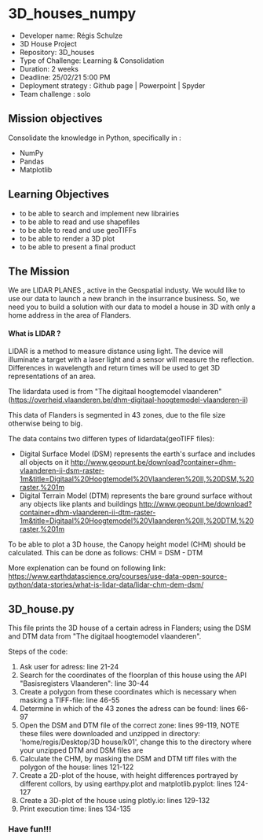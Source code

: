 # 3D_houses_numpy
* Developer name: Régis Schulze
* 3D House Project
* Repository: 3D_houses
* Type of Challenge: Learning & Consolidation
* Duration: 2 weeks
* Deadline: 25/02/21 5:00 PM
* Deployment strategy : Github page | Powerpoint | Spyder
* Team challenge : solo

## Mission objectives
Consolidate the knowledge in Python, specifically in :

* NumPy
* Pandas
* Matplotlib

## Learning Objectives
* to be able to search and implement new librairies
* to be able to read and use shapefiles
* to be able to read and use geoTIFFs
* to be able to render a 3D plot
* to be able to present a final product

## The Mission
We are LIDAR PLANES , active in the Geospatial industy. We would like to use our data to launch a new branch in the insurrance business. So, we need you to build a solution with our data to model a house in 3D with only a home address in the area of Flanders.

#### What is LIDAR ?
LIDAR is a method to measure distance using light. The device will illuminate a target with a laser light and a sensor will measure the reflection. Differences in wavelength and return times will be used to get 3D representations of an area.

The lidardata used is from "The digitaal hoogtemodel vlaanderen" 
(https://overheid.vlaanderen.be/dhm-digitaal-hoogtemodel-vlaanderen-ii) 

This data of Flanders is segmented in 43 zones, due to the file size otherwise being to big.

The data contains two differen types of lidardata(geoTIFF files):

* Digital Surface Model (DSM) represents the earth's surface and includes all objects on it
http://www.geopunt.be/download?container=dhm-vlaanderen-ii-dsm-raster-1m&title=Digitaal%20Hoogtemodel%20Vlaanderen%20II,%20DSM,%20raster,%201m
* Digital Terrain Model (DTM) represents the bare ground surface without any objects like plants and buildings
http://www.geopunt.be/download?container=dhm-vlaanderen-ii-dtm-raster-1m&title=Digitaal%20Hoogtemodel%20Vlaanderen%20II,%20DTM,%20raster,%201m

To be able to plot a 3D house, the Canopy height model (CHM) should be calculated.
This can be done as follows:
CHM = DSM - DTM

More explenation can be found on following link:
https://www.earthdatascience.org/courses/use-data-open-source-python/data-stories/what-is-lidar-data/lidar-chm-dem-dsm/


## 3D_house.py

This file prints the 3D house of a certain adress in Flanders; using the DSM and DTM data from "The digitaal hoogtemodel vlaanderen".

Steps of the code:
1. Ask user for adress: line 21-24
2. Search for the coordinates of the floorplan of this house using the API "Basisregisters Vlaanderen": line 30-44
3. Create a polygon from these coordinates which is necessary when masking a TIFF-file: line 46-55
4. Determine in which of the 43 zones the adress can be found: lines 66-97
5. Open the DSM and DTM file of the correct zone: lines 99-119, 
NOTE these files were downloaded and unzipped in directory: 'home/regis/Desktop/3D house/k01', change this to the directory where your unzipped DTM and DSM files are
7. Calculate the CHM, by masking the DSM and DTM tiff files with the polygon of the house: lines 121-122
8. Create a 2D-plot of the house, with height differences portrayed by different collors, by using earthpy.plot and matplotlib.pyplot: lines 124-127
9. Create a 3D-plot of the house using plotly.io: lines 129-132
10. Print execution time: lines 134-135

### Have fun!!!


